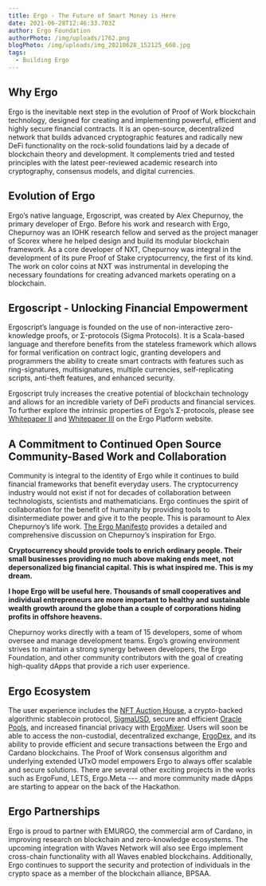 ```yaml
---
title: Ergo - The Future of Smart Money is Here
date: 2021-06-28T12:46:33.703Z
author: Ergo Foundation
authorPhoto: /img/uploads/1762.png
blogPhoto: /img/uploads/img_20210628_152125_660.jpg
tags:
  - Building Ergo
---
```

## Why Ergo

Ergo is the inevitable next step in the evolution of Proof of Work blockchain technology, designed for
creating and implementing powerful, efficient and highly secure financial contracts. It is an open-source,
decentralized network that builds advanced cryptographic features and radically new DeFi functionality on
the rock-solid foundations laid by a decade of blockchain theory and development. It complements tried
and tested principles with the latest peer-reviewed academic research into cryptography, consensus
models, and digital currencies.

## Evolution of Ergo

Ergo’s native language, Ergoscript, was created by Alex Chepurnoy, the primary developer of Ergo.
Before his work and research with Ergo, Chepurnoy was an IOHK research fellow and served as the
project manager of Scorex where he helped design and build its modular blockchain framework. As a
core developer of NXT, Chepurnoy was integral in the development of its pure Proof of Stake
cryptocurrency, the first of its kind. The work on color coins at NXT was instrumental in developing the
necessary foundations for creating advanced markets operating on a blockchain.

## Ergoscript - Unlocking Financial Empowerment

Ergoscript’s language is founded on the use of non-interactive zero-knowledge proofs, or Σ-protocols
(Sigma Protocols). It is a Scala-based language and therefore benefits from the stateless framework
which allows for formal verification on contract logic, granting developers and programmers the ability to
create smart contracts with features such as ring-signatures, multisignatures, multiple currencies,
self-replicating scripts, anti-theft features, and enhanced security.

Ergoscript truly increases the creative potential of blockchain technology and allows for an incredible
variety of DeFi products and financial services. To further explore the intrinsic properties of Ergo’s
Σ-protocols, please see [Whitepaper II](https://ergoplatform.org/docs/ErgoScript.pdf) and [Whitepaper III](https://ergoplatform.org/docs/AdvancedErgoScriptTutorial.pdf) on the Ergo Platform website.

## A Commitment to Continued Open Source Community-Based Work and Collaboration


Community is integral to the identity of Ergo while it continues to build financial frameworks that benefit
everyday users. The cryptocurrency industry would not exist if not for decades of collaboration between
technologists, scientists and mathematicians. Ergo continues the spirit of collaboration for the benefit of
humanity by providing tools to disintermediate power and give it to the people. This is paramount to Alex
Chepurnoy’s life work. [The Ergo Manifesto](https://ergoplatform.org/en/blog/2021-04-26-the-ergo-manifesto/) provides a detailed and comprehensive discussion on
Chepurnoy’s inspiration for Ergo.

**Cryptocurrency should provide tools to enrich ordinary people. Their small businesses
providing no much above making ends meet, not depersonalized big financial capital. This
is what inspired me. This is my dream.**

**I hope Ergo will be useful here. Thousands of small cooperatives and individual
entrepreneurs are more important to healthy and sustainable wealth growth around the
globe than a couple of corporations hiding profits in offshore heavens.**

Chepurnoy works directly with a team of 15 developers, some of whom oversee and manage
development teams. Ergo’s growing environment strives to maintain a strong synergy between
developers, the Ergo Foundation, and other community contributors with the goal of creating high-quality
dApps that provide a rich user experience.

## Ergo Ecosystem

The user experience includes the [NFT Auction House](https://ergoauctions.org/#/auction/active?type=picture), a crypto-backed algorithmic stablecoin protocol,
[SigmaUSD](https://sigmausd.io/#/), secure and efficient [Oracle Pools](https://explorer.ergoplatform.com/en/oracle-pool-state/ergusd), and increased financial privacy with [ErgoMixer](https://github.com/ergoMixer/ergoMixBack). Users will
soon be able to access the non-custodial, decentralized exchange, [ErgoDex](https://ergodex.io/), and its ability to provide
efficient and secure transactions between the Ergo and Cardano blockchains. The Proof of Work
consensus algorithm and underlying extended UTxO model empowers Ergo to always offer scalable and
secure solutions. There are several other exciting projects in the works such as ErgoFund, LETS,
Ergo.Meta --- and more community made dApps are starting to appear on the back of the Hackathon.

## Ergo Partnerships

Ergo is proud to partner with EMURGO, the commercial arm of Cardano, in improving research on
blockchain and zero-knowledge ecosystems. The upcoming integration with Waves Network will also see
Ergo implement cross-chain functionality with all Waves enabled blockchains. Additionally, Ergo continues
to support the security and protection of individuals in the crypto space as a member of the blockchain alliance, BPSAA.